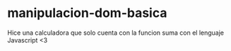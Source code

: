 # manipulacion-dom-basica
Hice una calculadora que solo cuenta con la funcion suma con el lenguaje Javascript &lt;3
